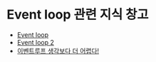 # Event loop 관련 지식 창고

- [Event loop](https://utopian-galley-07b.notion.site/9ae8afa14f0645d6ac4ba6f7d7c7c276)
- [Event loop 2](https://utopian-galley-07b.notion.site/e9cf50ea215640659b365bb4a562c04e)
- [이벤트루프 생각보다 더 어렵다!](https://github.com/byhhh2/helloworld/blob/main/Javascript/Event%20loop/%EC%9D%B4%EB%B2%A4%ED%8A%B8%EB%A3%A8%ED%94%84%20%EC%83%9D%EA%B0%81%EB%B3%B4%EB%8B%A4%20%EB%8D%94%20%EC%96%B4%EB%A0%B5%EB%8B%A4!.md)
